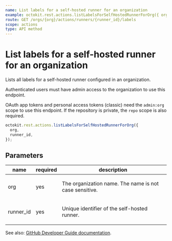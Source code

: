 ```yaml
---
name: List labels for a self-hosted runner for an organization
example: octokit.rest.actions.listLabelsForSelfHostedRunnerForOrg({ org, runner_id })
route: GET /orgs/{org}/actions/runners/{runner_id}/labels
scope: actions
type: API method
---
```


# List labels for a self-hosted runner for an organization

Lists all labels for a self-hosted runner configured in an organization.

Authenticated users must have admin access to the organization to use this endpoint.

OAuth app tokens and personal access tokens (classic) need the `admin:org` scope to use this endpoint. If the repository is private, the `repo` scope is also required.

```js
octokit.rest.actions.listLabelsForSelfHostedRunnerForOrg({
  org,
  runner_id,
});
```

## Parameters

<table>
  <thead>
    <tr>
      <th>name</th>
      <th>required</th>
      <th>description</th>
    </tr>
  </thead>
  <tbody>
    <tr><td>org</td><td>yes</td><td>

The organization name. The name is not case sensitive.

</td></tr>
<tr><td>runner_id</td><td>yes</td><td>

Unique identifier of the self-hosted runner.

</td></tr>
  </tbody>
</table>

See also: [GitHub Developer Guide documentation](https://docs.github.com/rest/actions/self-hosted-runners#list-labels-for-a-self-hosted-runner-for-an-organization).
